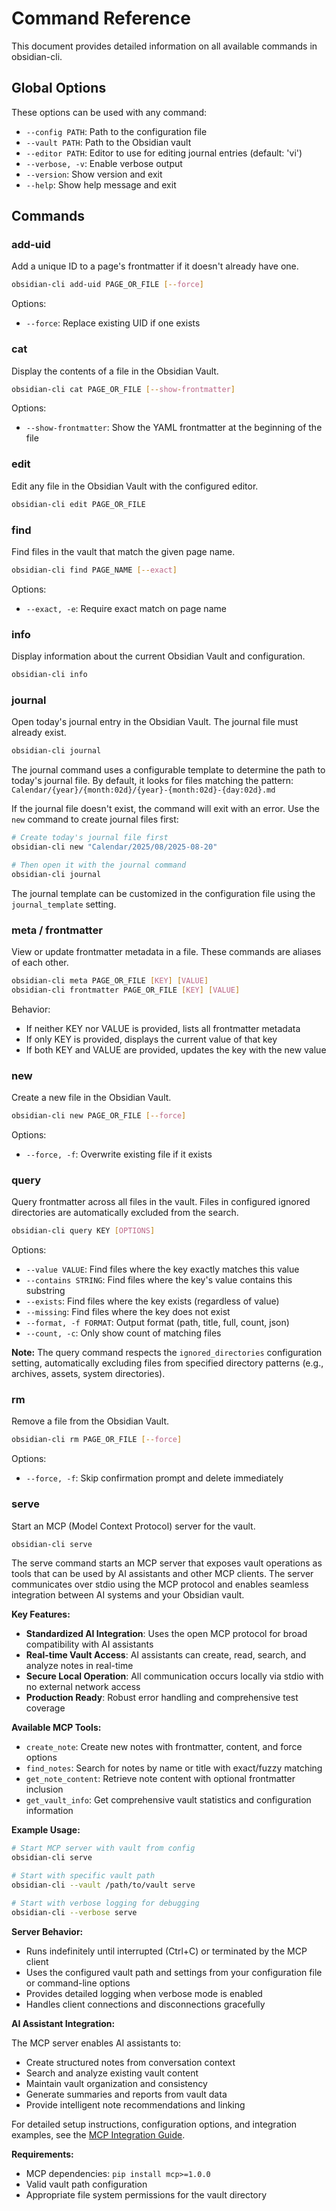 # Command Reference

This document provides detailed information on all available commands in obsidian-cli.

## Global Options

These options can be used with any command:

- `--config PATH`: Path to the configuration file
- `--vault PATH`: Path to the Obsidian vault
- `--editor PATH`: Editor to use for editing journal entries (default: 'vi')
- `--verbose, -v`: Enable verbose output
- `--version`: Show version and exit
- `--help`: Show help message and exit

## Commands

### add-uid

Add a unique ID to a page's frontmatter if it doesn't already have one.

```bash
obsidian-cli add-uid PAGE_OR_FILE [--force]
```

Options:

- `--force`: Replace existing UID if one exists

### cat

Display the contents of a file in the Obsidian Vault.

```bash
obsidian-cli cat PAGE_OR_FILE [--show-frontmatter]
```

Options:

- `--show-frontmatter`: Show the YAML frontmatter at the beginning of the file

### edit

Edit any file in the Obsidian Vault with the configured editor.

```bash
obsidian-cli edit PAGE_OR_FILE
```

### find

Find files in the vault that match the given page name.

```bash
obsidian-cli find PAGE_NAME [--exact]
```

Options:

- `--exact, -e`: Require exact match on page name

### info

Display information about the current Obsidian Vault and configuration.

```bash
obsidian-cli info
```

### journal

Open today's journal entry in the Obsidian Vault. The journal file must already exist.

```bash
obsidian-cli journal
```

The journal command uses a configurable template to determine the path to today's journal file. By default, it looks for files matching the pattern: `Calendar/{year}/{month:02d}/{year}-{month:02d}-{day:02d}.md`

If the journal file doesn't exist, the command will exit with an error. Use the `new` command to create journal files first:

```bash
# Create today's journal file first
obsidian-cli new "Calendar/2025/08/2025-08-20"

# Then open it with the journal command
obsidian-cli journal
```

The journal template can be customized in the configuration file using the `journal_template` setting.

### meta / frontmatter

View or update frontmatter metadata in a file. These commands are aliases of each other.

```bash
obsidian-cli meta PAGE_OR_FILE [KEY] [VALUE]
obsidian-cli frontmatter PAGE_OR_FILE [KEY] [VALUE]
```

Behavior:

- If neither KEY nor VALUE is provided, lists all frontmatter metadata
- If only KEY is provided, displays the current value of that key
- If both KEY and VALUE are provided, updates the key with the new value

### new

Create a new file in the Obsidian Vault.

```bash
obsidian-cli new PAGE_OR_FILE [--force]
```

Options:

- `--force, -f`: Overwrite existing file if it exists

### query

Query frontmatter across all files in the vault. Files in configured ignored directories are automatically excluded from the search.

```bash
obsidian-cli query KEY [OPTIONS]
```

Options:

- `--value VALUE`: Find files where the key exactly matches this value
- `--contains STRING`: Find files where the key's value contains this substring
- `--exists`: Find files where the key exists (regardless of value)
- `--missing`: Find files where the key does not exist
- `--format, -f FORMAT`: Output format (path, title, full, count, json)
- `--count, -c`: Only show count of matching files

**Note:** The query command respects the `ignored_directories` configuration setting, automatically excluding files from specified directory patterns (e.g., archives, assets, system directories).

### rm

Remove a file from the Obsidian Vault.

```bash
obsidian-cli rm PAGE_OR_FILE [--force]
```

Options:

- `--force, -f`: Skip confirmation prompt and delete immediately

### serve

Start an MCP (Model Context Protocol) server for the vault.

```bash
obsidian-cli serve
```

The serve command starts an MCP server that exposes vault operations as tools that can be used by AI assistants and other MCP clients. The server communicates over stdio using the MCP protocol and enables seamless integration between AI systems and your Obsidian vault.

**Key Features:**

- **Standardized AI Integration**: Uses the open MCP protocol for broad compatibility with AI assistants
- **Real-time Vault Access**: AI assistants can create, read, search, and analyze notes in real-time
- **Secure Local Operation**: All communication occurs locally via stdio with no external network access
- **Production Ready**: Robust error handling and comprehensive test coverage

**Available MCP Tools:**

- `create_note`: Create new notes with frontmatter, content, and force options
- `find_notes`: Search for notes by name or title with exact/fuzzy matching
- `get_note_content`: Retrieve note content with optional frontmatter inclusion
- `get_vault_info`: Get comprehensive vault statistics and configuration information

**Example Usage:**

```bash
# Start MCP server with vault from config
obsidian-cli serve

# Start with specific vault path
obsidian-cli --vault /path/to/vault serve

# Start with verbose logging for debugging
obsidian-cli --verbose serve
```

**Server Behavior:**

- Runs indefinitely until interrupted (Ctrl+C) or terminated by the MCP client
- Uses the configured vault path and settings from your configuration file or command-line options
- Provides detailed logging when verbose mode is enabled
- Handles client connections and disconnections gracefully

**AI Assistant Integration:**

The MCP server enables AI assistants to:

- Create structured notes from conversation context
- Search and analyze existing vault content
- Maintain vault organization and consistency
- Generate summaries and reports from vault data
- Provide intelligent note recommendations and linking

For detailed setup instructions, configuration options, and integration examples, see the [MCP Integration Guide](mcp-integration.md).

**Requirements:**

- MCP dependencies: `pip install mcp>=1.0.0`
- Valid vault path configuration
- Appropriate file system permissions for the vault directory
